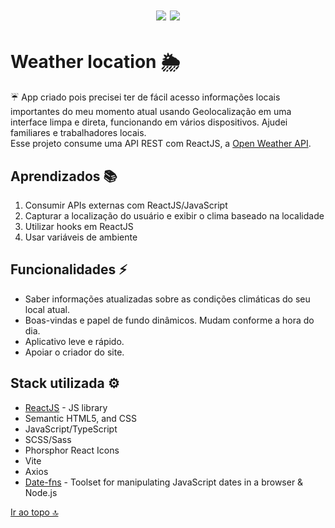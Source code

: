 <h1 align="center">
  <img src="https://img.shields.io/badge/status-completed-brightgreen" />
  <img src="https://img.shields.io/github/languages/count/allbertuu/weather-location" />
</h1>

# Weather location 🌦

☔ App criado pois precisei ter de fácil acesso informações locais importantes do meu momento atual usando Geolocalização em uma interface limpa e direta, funcionando em vários dispositivos. Ajudei familiares e trabalhadores locais.  
Esse projeto consume uma API REST com ReactJS, a [Open Weather API](https://openweathermap.org/).

## Aprendizados 📚

1. Consumir APIs externas com ReactJS/JavaScript
2. Capturar a localização do usuário e exibir o clima baseado na localidade
3. Utilizar hooks em ReactJS
4. Usar variáveis de ambiente

## Funcionalidades ⚡
- Saber informações atualizadas sobre as condições climáticas do seu local atual.
- Boas-vindas e papel de fundo dinâmicos. Mudam conforme a hora do dia.
- Aplicativo leve e rápido.
- Apoiar o criador do site.

## Stack utilizada ⚙

- [ReactJS](https://react.dev/) - JS library
- Semantic HTML5, and CSS
- JavaScript/TypeScript
- SCSS/Sass
- Phorsphor React Icons
- Vite
- Axios
- [Date-fns](https://date-fns.org/) - Toolset for manipulating JavaScript dates in a browser & Node.js

[Ir ao topo 🔝](#weather-location-)
